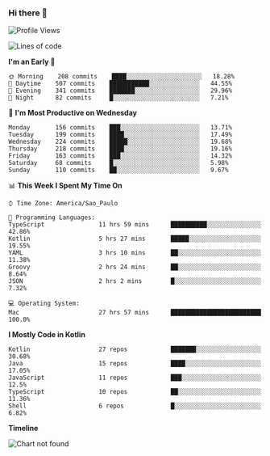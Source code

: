 ### Hi there 👋

<!--
**fernandonogueira/fernandonogueira** is a ✨ _special_ ✨ repository because its `README.md` (this file) appears on your GitHub profile.

Here are some ideas to get you started:

- 🔭 I’m currently working on ...
- 🌱 I’m currently learning ...
- 👯 I’m looking to collaborate on ...
- 🤔 I’m looking for help with ...
- 💬 Ask me about ...
- 📫 How to reach me: ...
- 😄 Pronouns: ...
- ⚡ Fun fact: ...
-->

<!--START_SECTION:waka-->
![Profile Views](http://img.shields.io/badge/Profile%20Views-1-blue)

![Lines of code](https://img.shields.io/badge/From%20Hello%20World%20I%27ve%20Written-469537%20lines%20of%20code-blue)

**I'm an Early 🐤** 

```text
🌞 Morning    208 commits    ████░░░░░░░░░░░░░░░░░░░░░   18.28% 
🌆 Daytime    507 commits    ███████████░░░░░░░░░░░░░░   44.55% 
🌃 Evening    341 commits    ███████░░░░░░░░░░░░░░░░░░   29.96% 
🌙 Night      82 commits     █░░░░░░░░░░░░░░░░░░░░░░░░   7.21%

```
📅 **I'm Most Productive on Wednesday** 

```text
Monday       156 commits    ███░░░░░░░░░░░░░░░░░░░░░░   13.71% 
Tuesday      199 commits    ████░░░░░░░░░░░░░░░░░░░░░   17.49% 
Wednesday    224 commits    █████░░░░░░░░░░░░░░░░░░░░   19.68% 
Thursday     218 commits    ████░░░░░░░░░░░░░░░░░░░░░   19.16% 
Friday       163 commits    ███░░░░░░░░░░░░░░░░░░░░░░   14.32% 
Saturday     68 commits     █░░░░░░░░░░░░░░░░░░░░░░░░   5.98% 
Sunday       110 commits    ██░░░░░░░░░░░░░░░░░░░░░░░   9.67%

```


📊 **This Week I Spent My Time On** 

```text
⌚︎ Time Zone: America/Sao_Paulo

💬 Programming Languages: 
TypeScript               11 hrs 59 mins      ██████████░░░░░░░░░░░░░░░   42.86% 
Kotlin                   5 hrs 27 mins       █████░░░░░░░░░░░░░░░░░░░░   19.55% 
YAML                     3 hrs 10 mins       ██░░░░░░░░░░░░░░░░░░░░░░░   11.38% 
Groovy                   2 hrs 24 mins       ██░░░░░░░░░░░░░░░░░░░░░░░   8.64% 
JSON                     2 hrs 2 mins        █░░░░░░░░░░░░░░░░░░░░░░░░   7.32%

💻 Operating System: 
Mac                      27 hrs 57 mins      █████████████████████████   100.0%

```

**I Mostly Code in Kotlin** 

```text
Kotlin                   27 repos            ███████░░░░░░░░░░░░░░░░░░   30.68% 
Java                     15 repos            ████░░░░░░░░░░░░░░░░░░░░░   17.05% 
JavaScript               11 repos            ███░░░░░░░░░░░░░░░░░░░░░░   12.5% 
TypeScript               10 repos            ██░░░░░░░░░░░░░░░░░░░░░░░   11.36% 
Shell                    6 repos             █░░░░░░░░░░░░░░░░░░░░░░░░   6.82%

```


**Timeline**

![Chart not found](https://raw.githubusercontent.com/fernandonogueira/fernandonogueira/master/charts/bar_graph.png) 


<!--END_SECTION:waka-->
